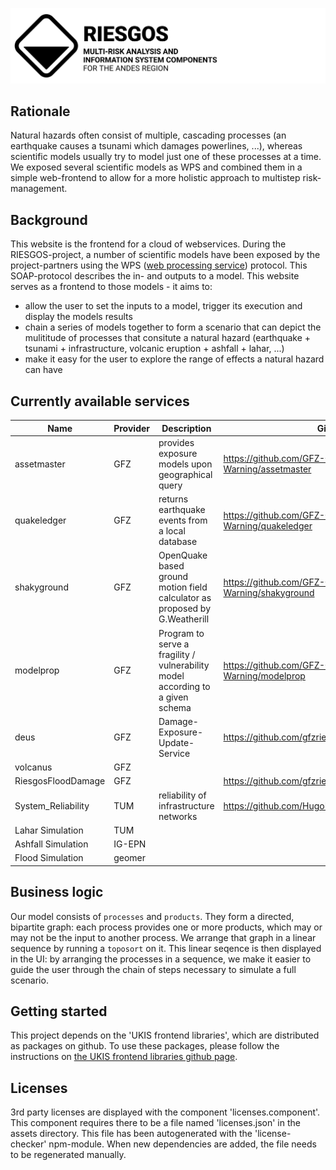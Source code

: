 ![RIESGOS Logo](src/assets/logos/riesgos_base_small_en.svg "RIESGOS Logo")

## Rationale
Natural hazards often consist of multiple, cascading processes (an earthquake causes a tsunami which damages powerlines, ...), whereas scientific models usually try to model just one of these processes at a time.
We exposed several scientific models as WPS and combined them in a simple web-frontend to allow for a more holistic approach to multistep risk-management.


## Background
This website is the frontend for a cloud of webservices. During the RIESGOS-project, a number of scientific models have been exposed by the project-partners using the WPS ([web processing service](https://www.ogc.org/standards/wps)) protocol. This SOAP-protocol describes the in- and outputs to a model. This website serves as a frontend to those models - it aims to:
 - allow the user to set the inputs to a model, trigger its execution and display the models results
 - chain a series of models together to form a scenario that can depict the mulititude of processes that consitute a natural hazard (earthquake + tsunami + infrastructure, volcanic eruption + ashfall + lahar, ...)
 - make it easy for the user to explore the range of effects a natural hazard can have

## Currently available services
| Name               | Provider | Description                                                                    | Github                                                      |
|--------------------|----------|--------------------------------------------------------------------------------|-------------------------------------------------------------|
| assetmaster        | GFZ      | provides exposure models upon geographical query                               | https://github.com/GFZ-Centre-for-Early-Warning/assetmaster |
| quakeledger        | GFZ      | returns earthquake events from a local database                                | https://github.com/GFZ-Centre-for-Early-Warning/quakeledger |
| shakyground        | GFZ      | OpenQuake based ground motion field calculator as proposed by G.Weatherill     | https://github.com/GFZ-Centre-for-Early-Warning/shakyground |
| modelprop          | GFZ      | Program to serve a fragility / vulnerability model according to a given schema | https://github.com/GFZ-Centre-for-Early-Warning/modelprop   |
| deus               | GFZ      | Damage-Exposure-Update-Service                                                 | https://github.com/gfzriesgos/deus                          |
| volcanus           | GFZ      |                                                                                |                                                             |
| RiesgosFloodDamage | GFZ      |                                                                                | https://github.com/gfzriesgos/RiesgosFloodDamage            |
| System_Reliability | TUM      | reliability of infrastructure networks                                         | https://github.com/HugoRosero/System_Reliability            |
| Lahar Simulation   | TUM      |                                                                                |                                                             |
| Ashfall Simulation | IG-EPN   |                                                                                |                                                             |
| Flood Simulation   | geomer   |                                                                                |                                                             |


## Business logic
Our model consists of `processes` and `products`. They form a directed, bipartite graph: each process provides one or more products, which may or may not be the input to another process. We arrange that graph in a linear sequence by running a `toposort` on it. This linear seqence is then displayed in the UI: by arranging the processes in a sequence, we make it easier to guide the user through the chain of steps necessary to simulate a full scenario. 


## Getting started
This project depends on the 'UKIS frontend libraries', which are distributed as packages on github. To use these packages, please follow the instructions on [the UKIS frontend libraries github page](https://github.com/dlr-eoc/ukis-frontend-libraries).

## Licenses
3rd party licenses are displayed with the component 'licenses.component'. This component requires there to be a file named 'licenses.json' in the assets directory. 
This file has been autogenerated with the 'license-checker' npm-module. When new dependencies are added, the file needs to be regenerated manually.

